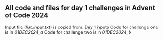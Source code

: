 ## All code and files for day 1 challenges in Advent of Code 2024
Input file (*list_input.txt*) is copied from: [Day 1 inputs](https://adventofcode.com/2024/day/1/input)
Code for challenge one is in *01DEC2024_a*
Code for challenge two is in *01DEC2024_b*
